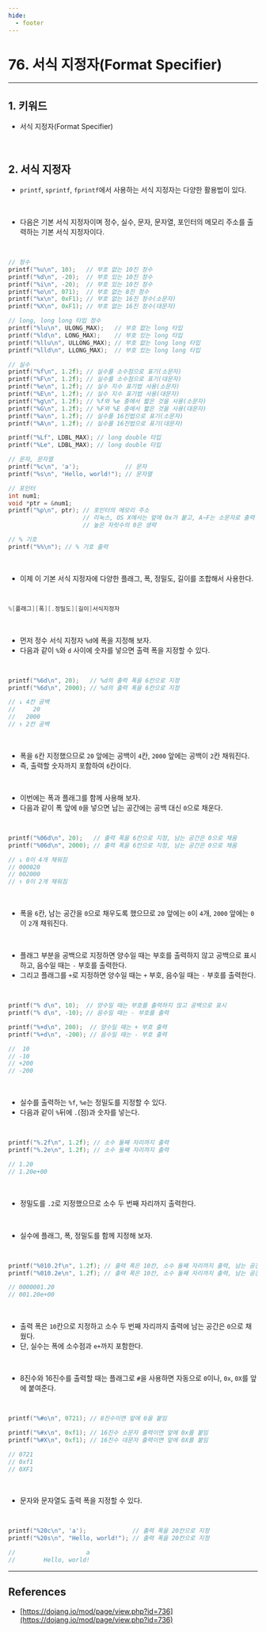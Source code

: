 ```yaml
---
hide:
  - footer
---
```


# 76. 서식 지정자(Format Specifier)

---

## 1. 키워드

- 서식 지정자(Format Specifier)

<br/>

## 2. 서식 지정자

- `printf`, `sprintf`, `fprintf`에서 사용하는 서식 지정자는 다양한 활용법이 있다.

<br/>

- 다음은 기본 서식 지정자이며 정수, 실수, 문자, 문자열, 포인터의 메모리 주소를 출력하는 기본 서식 지정자이다.

<br/>

```c
// 정수
printf("%u\n", 10);   // 부호 없는 10진 정수
printf("%d\n", -20);  // 부호 있는 10진 정수
printf("%i\n", -20);  // 부호 있는 10진 정수
printf("%o\n", 071);  // 부호 없는 8진 정수
printf("%x\n", 0xF1); // 부호 없는 16진 정수(소문자)
printf("%X\n", 0xF1); // 부호 없는 16진 정수(대문자)

// long, long long 타입 정수
printf("%lu\n", ULONG_MAX);   // 부호 없는 long 타입
printf("%ld\n", LONG_MAX);    // 부호 있는 long 타입
printf("%llu\n", ULLONG_MAX); // 부호 없는 long long 타입
printf("%lld\n", LLONG_MAX);  // 부호 있는 long long 타입

// 실수
printf("%f\n", 1.2f); // 실수를 소수점으로 표기(소문자)
printf("%F\n", 1.2f); // 실수를 소수점으로 표기(대문자)
printf("%e\n", 1.2f); // 실수 지수 표기법 사용(소문자)
printf("%E\n", 1.2f); // 실수 지수 표기법 사용(대문자)
printf("%g\n", 1.2f); // %f와 %e 중에서 짧은 것을 사용(소문자)
printf("%G\n", 1.2f); // %F와 %E 중에서 짧은 것을 사용(대문자)
printf("%a\n", 1.2f); // 실수를 16진법으로 표기(소문자)
printf("%A\n", 1.2f); // 실수를 16진법으로 표기(대문자)

printf("%Lf", LDBL_MAX); // long double 타입
printf("%Le", LDBL_MAX); // long double 타입

// 문자, 문자열
printf("%c\n", 'a');             // 문자
printf("%s\n", "Hello, world!"); // 문자열

// 포인터
int num1;
void *ptr = &num1;
printf("%p\n", ptr); // 포인터의 메모리 주소
                     // 리눅스, OS X에서는 앞에 0x가 붙고, A~F는 소문자로 출력
                     // 높은 자릿수의 0은 생략

// % 기호
printf("%%\n"); // % 기호 출력
```

<br/>

- 이제 이 기본 서식 지정자에 다양한 플래그, 폭, 정밀도, 길이를 조합해서 사용한다.

<br/>

```c
%[플래그][폭][.정밀도][길이]서식지정자
```

<br/>

- 먼저 정수 서식 지정자 `%d`에 폭을 지정해 보자.
- 다음과 같이 `%`와 `d` 사이에 숫자를 넣으면 출력 폭을 지정할 수 있다.

<br/>

```c
printf("%6d\n", 20);   // %d의 출력 폭을 6칸으로 지정
printf("%6d\n", 2000); // %d의 출력 폭을 6칸으로 지정

// ↓ 4칸 공백
//     20
//   2000
// ↑ 2칸 공백
```

<br/>

- 폭을 `6`칸 지정했으므로 `20` 앞에는 공백이 `4`칸, `2000` 앞에는 공백이 `2`칸 채워진다.
- 즉, 출력할 숫자까지 포함하여 `6`칸이다.

<br/>

- 이번에는 폭과 플래그를 함께 사용해 보자.
- 다음과 같이 폭 앞에 `0`을 넣으면 남는 공간에는 공백 대신 `0`으로 채운다.

<br/>

```c
printf("%06d\n", 20);   // 출력 폭을 6칸으로 지정, 남는 공간은 0으로 채움
printf("%06d\n", 2000); // 출력 폭을 6칸으로 지정, 남는 공간은 0으로 채움

// ↓ 0이 4개 채워짐
// 000020
// 002000
// ↑ 0이 2개 채워짐
```

<br/>

- 폭을 `6`칸, 남는 공간을 `0`으로 채우도록 했으므로 `20` 앞에는 `0`이 `4`개, `2000` 앞에는 `0`이 `2`개 채워진다.

<br/>

- 플래그 부분을 공백으로 지정하면 양수일 때는 부호를 출력하지 않고 공백으로 표시하고, 음수일 때는 `-` 부호를 출력한다.
- 그리고 플래그를 `+`로 지정하면 양수일 때는 `+` 부호, 음수일 때는 `-` 부호를 출력한다.

<br/>

```c
printf("% d\n", 10);  // 양수일 때는 부호를 출력하지 않고 공백으로 표시
printf("% d\n", -10); // 음수일 때는 - 부호를 출력

printf("%+d\n", 200);  // 양수일 때는 + 부호 출력
printf("%+d\n", -200); // 음수일 때는 - 부호 출력

//  10
// -10
// +200
// -200
```

<br/>

- 실수를 출력하는 `%f`, `%e`는 정밀도를 지정할 수 있다.
- 다음과 같이 `%`뒤에 `.`(점)과 숫자를 넣는다.

<br/>

```c
printf("%.2f\n", 1.2f); // 소수 둘째 자리까지 출력
printf("%.2e\n", 1.2f); // 소수 둘째 자리까지 출력

// 1.20
// 1.20e+00
```

<br/>

- 정밀도를 `.2`로 지정했으므로 소수 두 번째 자리까지 출력한다.

<br/>

- 실수에 플래그, 폭, 정밀도를 함께 지정해 보자.

<br/>

```c
printf("%010.2f\n", 1.2f); // 출력 폭은 10칸, 소수 둘째 자리까지 출력, 남는 공간은 0으로 채움
printf("%010.2e\n", 1.2f); // 출력 폭은 10칸, 소수 둘째 자리까지 출력, 남는 공간은 0으로 채움

// 0000001.20
// 001.20e+00
```

<br/>

- 출력 폭은 `10`칸으로 지정하고 소수 두 번째 자리까지 출력에 남는 공간은 `0`으로 채웠다.
- 단, 실수는 폭에 소수점과 `e+`까지 포함한다.

<br/>

- 8진수와 16진수를 출력할 때는 플래그로 `#`을 사용하면 자동으로 `0`이나, `0x`, `0X`를 앞에 붙여준다.

<br/>

```c
printf("%#o\n", 0721); // 8진수이면 앞에 0을 붙임

printf("%#x\n", 0xf1); // 16진수 소문자 출력이면 앞에 0x를 붙임
printf("%#X\n", 0xf1); // 16진수 대문자 출력이면 앞에 0X를 붙임

// 0721
// 0xf1
// 0XF1
```

<br/>

- 문자와 문자열도 출력 폭을 지정할 수 있다.

<br/>

```c
printf("%20c\n", 'a');             // 출력 폭을 20칸으로 지정
printf("%20s\n", "Hello, world!"); // 출력 폭을 20칸으로 지정

//                    a
//        Hello, world!
```

---

## References

- [https://dojang.io/mod/page/view.php?id=736](https://dojang.io/mod/page/view.php?id=736)
